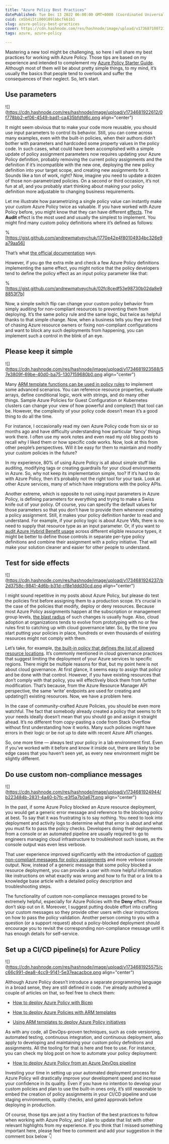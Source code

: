 ```yaml
---
title: "Azure Policy Best Practices"
datePublished: Tue Dec 13 2022 06:00:00 GMT+0000 (Coordinated Universal Time)
cuid: cm5b4i5ti000109lbbcfk61b1
slug: azure-policy-best-practices
cover: https://cdn.hashnode.com/res/hashnode/image/upload/v1736871007237/0f4de9cc-533b-4d07-9dc4-98f707807444.png
tags: azure, azure-policy

---
```


Mastering a new tool might be challenging, so here I will share my best practices for working with Azure Policy. Those tips are based on my experience and intended to complement my [Azure Policy Starter Guide](https://andrewmatveychuk.com/azure-policy-starter-guide). Although most of them will be about pretty simple things, to my mind, it’s usually the basics that people tend to overlook and suffer the consequences of their neglect. So, let’s start.

## Use parameters

![](https://cdn.hashnode.com/res/hashnode/image/upload/v1734681922612/0f778bb2-ef06-4549-bad1-ca435bfdfd6c.png align="center")

It might seem obvious that to make your code more reusable, you should use input parameters to control its behavior. Still, you can come across many examples, even with the built-in policies, when their authors didn’t bother with parameters and hardcoded some property values in the policy code. In such cases, what could have been accomplished with a simple update of policy assignment parameters now requires updating your Azure Policy definition, probably removing the current policy assignments and the definition if it’s incompatible with the new one, deploying the new policy definition into your target scope, and creating new assignments for it. Sounds like a ton of work, right? Now, imagine you need to update a dozen of those non-parametrized policies. On a second or third occasion, it’s not fun at all, and you probably start thinking about making your policy definition more adjustable to changing business requirements.

Let me illustrate how parametrizing a single policy value can instantly make your custom Azure Policy twice as valuable. If you have worked with Azure Policy before, you might know that they can have different [effects](https://learn.microsoft.com/en-us/azure/governance/policy/concepts/effects). The **Audit** effect is the most used and usually the simplest to implement. You might find many custom policy definitions where it’s defined as follows:

%[https://gist.github.com/andrewmatveychuk/1770e42e4f80104934bc326e9a79aa56] 

That’s what [the official documentation](https://learn.microsoft.com/en-us/azure/governance/policy/concepts/effects#audit-example) says.

However, if you go the extra mile and check a few Azure Policy definitions implementing the same effect, you might notice that the policy developers tend to define the policy effect as an input policy parameter like that:

%[https://gist.github.com/andrewmatveychuk/02fc8cedf53e98730b02da8e98853f7b] 

Now, a simple switch flip can change your custom policy behavior from simply auditing for non-compliant resources to preventing them from deploying. It’s the same policy rule and the same logic, but twice as helpful thanks to that simple change. Now, when a business tells you they are tired of chasing Azure resource owners or fixing non-compliant configurations and want to block any such deployments from happening, you can implement such a control in the blink of an eye.

## Please keep it simple

![](https://cdn.hashnode.com/res/hashnode/image/upload/v1734681923588/57e3809f-69be-40d0-ba75-1307159680b0.png align="center")

Many [ARM template functions can be used in policy rules](https://learn.microsoft.com/en-us/azure/governance/policy/concepts/definition-structure#policy-functions) to implement some advanced scenarios. You can reference resource properties, evaluate arrays, define conditional logic, work with strings, and do many other things. Sample Azure Policies for Guest Configuration or Kubernetes clusters can change your view of how powerful and complex(!) that tool can be. However, the complexity of your policy code doesn’t mean it’s a good thing to do all the time.

For instance, I occasionally read my own Azure Policy code from six or so months ago and have difficulty understanding how particular ‘fancy’ things work there. I often use my work notes and even read my old blog posts to recall why I liked them or how specific code works. Now, look at this from other people’s perspectives. Will it be easy for them to maintain and modify your custom policies in the future?

In my experience, 80% of using Azure Policy is all about simple stuff like auditing, modifying tags or creating guardrails for your cloud environments in Azure. So, why not keep its implementation simple, too? If it’s hard to do with Azure Policy, then it’s probably not the right tool for your task. Look at other Azure services, many of which have integrations with the policy APIs.

Another extreme, which is opposite to not using input parameters in Azure Policy, is defining parameters for everything and trying to make a Swiss knife out of your policy. Of course, you can specify the default values for those parameters so that you don’t have to provide them whenever creating a policy assignment. Still, it makes your policy definition harder to read and understand. For example, if your policy logic is about Azure VMs, there is no need to supply that resource type as an input parameter. Or, if you want to [audit Azure Hybrid Benefit usage](https://andrewmatveychuk.com/audit-and-enable-azure-hybrid-benefit-using-azure-policy) across different eligible resource types, it might be better to define those controls in separate per-type policy definitions and combine their assignment with a policy initiative. That will make your solution cleaner and easier for other people to understand.

## Test for side effects

![](https://cdn.hashnode.com/res/hashnode/image/upload/v1734681924237/b2d3758c-9841-4d6b-b31d-cf8e1ddd30cd.png align="center")

I might sound repetitive in my posts about Azure Policy, but please do test the policies first before assigning them to a production scope. It’s crucial in the case of the policies that modify, deploy or deny resources. Because most Azure Policy assignments happen at the subscription or management group levels, [the blast radius](https://en.wikipedia.org/wiki/Blast_radius) of such changes is usually huge. Also, cloud adoption at organizations tends to evolve from prototyping with no or few rules first to catching up with cloud governance later. So, by the time you start putting your policies in place, hundreds or even thousands of existing resources might not comply with them.

Let’s take, for example, [the built-in policy that defines the list of allowed resource locations](https://github.com/Azure/azure-policy/blob/master/built-in-policies/policyDefinitions/General/AllowedLocations_Deny.json). It’s commonly mentioned in cloud governance practices that suggest limiting the deployment of your Azure services to specific regions. There might be multiple reasons for that, but my point here is not about cloud governance. At first glance, it seems easy to assign that policy and be done with that control. However, if you have existing resources that don’t comply with that policy, you will effectively block them from further modification. That’s because, from the Azure Resource Manager API perspective, the same ‘write’ endpoints are used for creating and updating(!) existing resources. Now, we have a problem here.

In the case of community-crafted Azure Policies, you should be even more watchful. The fact that somebody already created a policy that seems to fit your needs ideally doesn’t mean that you should go and assign it straight ahead. It’s no different from copy-pasting a code from Stack Overflow without first understanding how it works. Many such policies might have errors in their logic or be not up to date with recent Azure API changes.

So, one more time — always test your policy in a lab environment first. Even if you’ve worked with it before and know it inside out, there are likely to be edge cases that you haven’t seen yet, as every new environment might be slightly different.

## Do use custom non-compliance messages

![](https://cdn.hashnode.com/res/hashnode/image/upload/v1734681924944/b223484b-2831-4a40-b7fc-e3f5a7b0a67f.png align="center")

In the past, if some Azure Policy blocked an Azure resource deployment, you would get a generic error message and reference to the blocking policy at best. To say that it was frustrating is to say nothing. You need to look into deployment and activity logs to determine what that error is about and what you must fix to pass the policy checks. Developers doing their deployments from a console or an automated pipeline are usually required to go to engineers managing cloud infrastructure to troubleshoot such issues, as the console output was even less verbose.

That user experience improved significantly with the introduction of [custom non-compliant messages for policy assignments](https://learn.microsoft.com/en-us/azure/governance/policy/concepts/assignment-structure#non-compliance-messages) and more verbose console output. Now, instead of a generic message that some policy blocked a resource deployment, you can provide a user with more helpful information like instructions on what exactly was wrong and how to fix that or a link to a knowledge base article with a detailed policy description and troubleshooting steps.

The functionality of custom non-compliance messages proved to be extremely helpful, especially for Azure Policies with the **Deny** effect. Please don’t skip out on it. Moreover, I suggest putting double effort into crafting your custom messages so they provide other users with clear instructions on how to pass the policy validation. Another person coming to you with a question (or a support request) about a policy-blocked deployment should encourage you to revisit the corresponding non-compliance message until it has enough details for self-service.

## Set up a CI/CD pipeline(s) for Azure Policy

![](https://cdn.hashnode.com/res/hashnode/image/upload/v1734681925575/cc66c991-dea8-4cc9-9141-5e37eacacbce.png align="center")

Although Azure Policy doesn’t introduce a separate programming language in a broad sense, they are still defined in code. I’ve already authored a couple of articles on that, so feel free to check them:

* [How to deploy Azure Policy with Bicep](https://andrewmatveychuk.com/how-to-deploy-azure-policy-with-bicep)
    
* [How to deploy Azure Policies with ARM templates](https://andrewmatveychuk.com/how-to-deploy-azure-policies-with-arm-templates)
    
* [Using ARM templates to deploy Azure Policy initiatives](https://andrewmatveychuk.com/using-arm-templates-to-deploy-azure-policy-initiatives)
    

As with any code, all DevOps-proven techniques, such as code versioning, automated testing, continuous integration, and continuous deployment, also apply to developing and maintaining your custom policy definitions and assignments. All the tooling for that is here and free to use. For instance, you can check my blog post on how to automate your policy deployment:

* [How to deploy Azure Policy from an Azure DevOps pipeline](https://andrewmatveychuk.com/how-to-deploy-azure-policy-from-an-azure-devops-pipeline)
    

Investing your time in setting up your automated deployment process for Azure Policy will drastically improve your development speed and increase your confidence in its quality. Even if you have no intention to develop your custom policies and plan to use the built-in ones only, it’s still reasonable to embed the creation of policy assignments in your CI/CD pipeline and use staging environments, quality checks, and gated approvals before deploying in production.

Of course, those tips are just a tiny fraction of the best practices to follow when working with Azure Policy, and I plan to update that list with other relevant highlights from my experience. If you think that I missed something important here, please feel free to comment and add your suggestion in the comment box below 👇